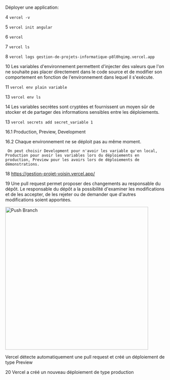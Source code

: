 Déployer une application:

4 `vercel -v`

5 `vercel init angular`

6 `vercel`

7 `vercel ls`

8 `vercel logs gestion-de-projets-informatique-p8l0hqimg.vercel.app`

10 Les variables d'environnement permettent d'injecter des valeurs que l'on ne souhaite pas placer directement dans le code source et de modifier son comportement en fonction de l'environnement dans lequel il s'exécute.

11 `vercel env plain variable`

13 `vercel env ls`

14 Les variables secrètes sont cryptées et fournissent un moyen sûr de stocker et de partager des informations sensibles entre les déploiements.

13 `vercel secrets add secret_variable 1`

16.1 Production, Preview, Development

16.2 Chaque environnement ne se déploit pas au même moment.

     On peut choisir Development pour n'avoir les variable qu'en local, Production pour avoir les variables lors du déploiements en production, Preview pour les avoirs lors de déploiements de démonstrations.
     
18 https://gestion-projet-voisin.vercel.app/

19 Une pull request permet proposer des changements au responsable du dépôt. Le responsable du dépôt a la possibilité d'examiner les modifications et de les accepter, de les rejeter ou de demander que d'autres modifications soient apportées.

<img width="450" alt="Push Branch" src="https://user-images.githubusercontent.com/74765462/104932622-1fedfb80-59a8-11eb-899d-05a332191c99.PNG">

Vercel détecte automatiquement une pull request et créé un déploiement de type Preview

20 Vercel a créé un nouveau déploiement de type production
